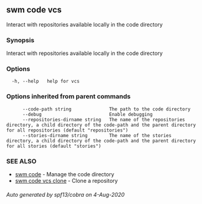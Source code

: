 ## swm code vcs

Interact with repositories available locally in the code directory

### Synopsis

Interact with repositories available locally in the code directory

### Options

```
  -h, --help   help for vcs
```

### Options inherited from parent commands

```
      --code-path string              The path to the code directory
      --debug                         Enable debugging
      --repositories-dirname string   The name of the repositories directory, a child directory of the code-path and the parent directory for all repositories (default "repositories")
      --stories-dirname string        The name of the stories directory, a child directory of the code-path and the parent directory for all stories (default "stories")
```

### SEE ALSO

* [swm code](swm_code.md)	 - Manage the code directory
* [swm code vcs clone](swm_code_vcs_clone.md)	 - Clone a repository

###### Auto generated by spf13/cobra on 4-Aug-2020
